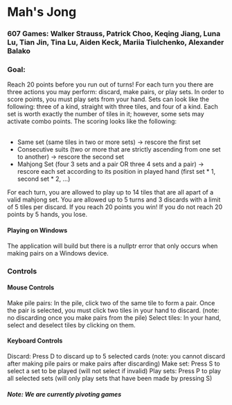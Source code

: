 # Mah's Jong
### 607 Games: Walker Strauss, Patrick Choo, Keqing Jiang, Luna Lu, Tian Jin, Tina Lu, Aiden Keck, Mariia Tiulchenko, Alexander Balako

### Goal:
Reach 20 points before you run out of turns! For each turn you there are three actions you may perform: discard, make pairs, or play sets. In order to score points, you must play sets from your hand. Sets can look like the following: three of a kind, straight with three tiles, and four of a kind. Each set is worth exactly the number of tiles in it; however, some sets may activate combo points. The scoring looks like the following: 
<br/><br/>
- Same set (same tiles in two or more sets) -> rescore the first set <br>
- Consecutive suits (two or more that are strictly ascending from one set to another) -> rescore the second set <br>
- Mahjong Set (four 3 sets and a pair OR three 4 sets and a pair) -> rescore each set according to its position in played hand (first set * 1, second set * 2, ...)
<!-- -->
For each turn, you are allowed to play up to 14 tiles that are all apart of a valid mahjong set. You are allowed up to 5 turns and 3 discards with a limit of 5 tiles per discard. If you reach 20 points you win! If you do not reach 20 points by 5 hands, you lose.
#### Playing on Windows
The application will build but there is a nullptr error that only occurs when making pairs on a Windows device. 
### Controls
#### Mouse Controls
Make pile pairs: In the pile, click two of the same tile to form a pair. Once the pair is selected, you must click two tiles in your hand to discard. (note: no discarding once you make pairs from the pile)
Select tiles: In your hand, select and deselect tiles by clicking on them.
#### Keyboard Controls
Discard: Press D to discard up to 5 selected cards (note: you cannot discard after making pile pairs or make pairs after discarding)
Make set: Press S to select a set to be played (will not select if invalid)
Play sets: Press P to play all selected sets (will only play sets that have been made by pressing S)

##### Note: We are currently pivoting games
